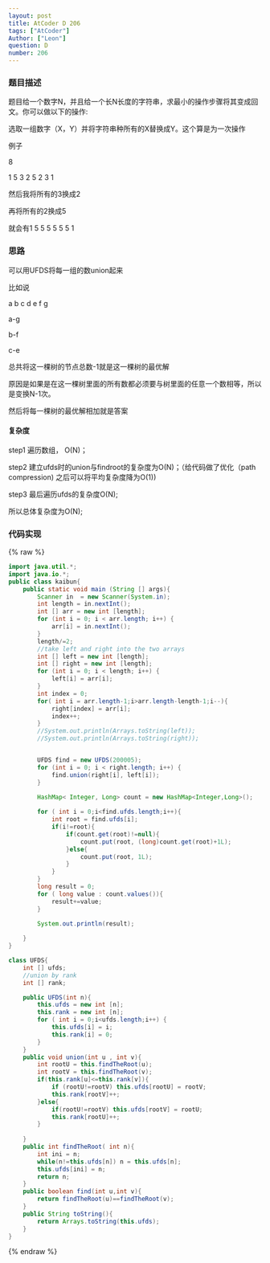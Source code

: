 ```yaml
---
layout: post
title: AtCoder D 206
tags: ["AtCoder"]
Author: ["Leon"]
question: D
number: 206
---
```

### 题目描述

题目给一个数字N，并且给一个长N长度的字符串，求最小的操作步骤将其变成回文。你可以做以下的操作:

选取一组数字（X，Y）并将字符串种所有的X替换成Y。这个算是为一次操作

例子

8

1 5 3 2 5 2 3 1

然后我将所有的3换成2

再将所有的2换成5

就会有1 5 5 5 5 5 5 1

### 思路

可以用UFDS将每一组的数union起来

比如说

a b c d e f g

a-g

b-f

c-e

总共将这一棵树的节点总数-1就是这一棵树的最优解

原因是如果是在这一棵树里面的所有数都必须要与树里面的任意一个数相等，所以是变换N-1次。

然后将每一棵树的最优解相加就是答案

#### 复杂度

step1 遍历数组， O(N)；

step2 建立ufds时的union与findroot的复杂度为O(N)；（给代码做了优化（path compression) 之后可以将平均复杂度降为O(1))

step3 最后遍历ufds的复杂度O(N);



所以总体复杂度为O(N);


### 代码实现

{% raw %}
```java
import java.util.*;
import java.io.*;
public class kaibun{
    public static void main (String [] args){
        Scanner in  = new Scanner(System.in);
        int length = in.nextInt();
        int [] arr = new int [length];
        for (int i = 0; i < arr.length; i++) {
            arr[i] = in.nextInt();
        }
        length/=2;
        //take left and right into the two arrays
        int [] left = new int [length];
        int [] right = new int [length];
        for (int i = 0; i < length; i++) {
            left[i] = arr[i];
        }
        int index = 0;
        for( int i = arr.length-1;i>arr.length-length-1;i--){
            right[index] = arr[i];
            index++;
        }
        //System.out.println(Arrays.toString(left));
        //System.out.println(Arrays.toString(right));


        UFDS find = new UFDS(200005);
        for (int i = 0; i < right.length; i++) {
            find.union(right[i], left[i]);
        }
        
        HashMap< Integer, Long> count = new HashMap<Integer,Long>();

        for ( int i = 0;i<find.ufds.length;i++){
            int root = find.ufds[i];
            if(i!=root){
                if(count.get(root)!=null){
                    count.put(root, (long)count.get(root)+1L);
                }else{
                    count.put(root, 1L);
                }
            }
        }
        long result = 0;
        for ( long value : count.values()){
            result+=value;
        }

        System.out.println(result);
        
    }
}

class UFDS{
    int [] ufds;
    //union by rank
    int [] rank;

    public UFDS(int n){
        this.ufds = new int [n];
        this.rank = new int [n];
        for ( int i = 0;i<ufds.length;i++) {
            this.ufds[i] = i;
            this.rank[i] = 0;
        }
    }
    public void union(int u , int v){
        int rootU = this.findTheRoot(u);
        int rootV = this.findTheRoot(v);
        if(this.rank[u]<=this.rank[v]){
            if (rootU!=rootV) this.ufds[rootU] = rootV;
            this.rank[rootV]++;
        }else{
            if(rootU!=rootV) this.ufds[rootV] = rootU;
            this.rank[rootU]++;
        }
  
    }
    public int findTheRoot( int n){
        int ini = n;
        while(n!=this.ufds[n]) n = this.ufds[n];
        this.ufds[ini] = n;
        return n;
    }
    public boolean find(int u,int v){
        return findTheRoot(u)==findTheRoot(v);
    }
    public String toString(){
        return Arrays.toString(this.ufds);
    }
}
```
{% endraw %}
